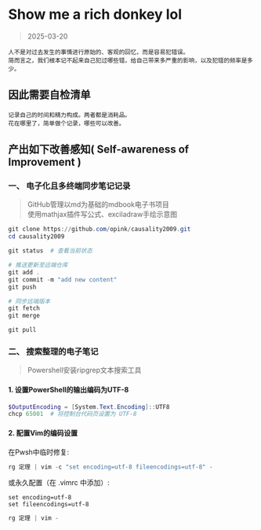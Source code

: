 # Show me a rich donkey lol

> 2025-03-20


```admonish note
人不是对过去发生的事情进行原始的、客观的回忆，而是容易犯错误。  
简而言之，我们根本记不起来自己犯过哪些错，给自己带来多严重的影响，以及犯错的频率是多少。
```

## 因此需要自检清单

```admonish note
记录自己的时间和精力构成。两者都是消耗品。  
花在哪里了，简单做个记录，哪些可以改善。  
```

## 产出如下改善感知( Self-awareness of Improvement )

### 一、 电子化且多终端同步笔记记录
> GitHub管理以md为基础的mdbook电子书项目  
> 使用mathjax插件写公式、exciladraw手绘示意图

```powershell
git clone https://github.com/opink/causality2009.git
cd causality2009

git status  # 查看当前状态

# 推送更新至远端仓库
git add .
git commit -m "add new content"
git push

# 同步远端版本
git fetch
git merge

git pull
```

### 二、 搜索整理的电子笔记
> Powershell安装ripgrep文本搜索工具

#### 1. 设置PowerShell的输出编码为UTF-8

```powershell
$OutputEncoding = [System.Text.Encoding]::UTF8
chcp 65001  # 将控制台代码页设置为 UTF-8
```

#### 2. 配置Vim的编码设置

在Pwsh中临时修复:
```powershell
rg 定理 | vim -c "set encoding=utf-8 fileencodings=utf-8" -
```
或永久配置（在 .vimrc 中添加）:
```vim
set encoding=utf-8
set fileencodings=utf-8
```

```powershell
rg 定理 | vim -
```

